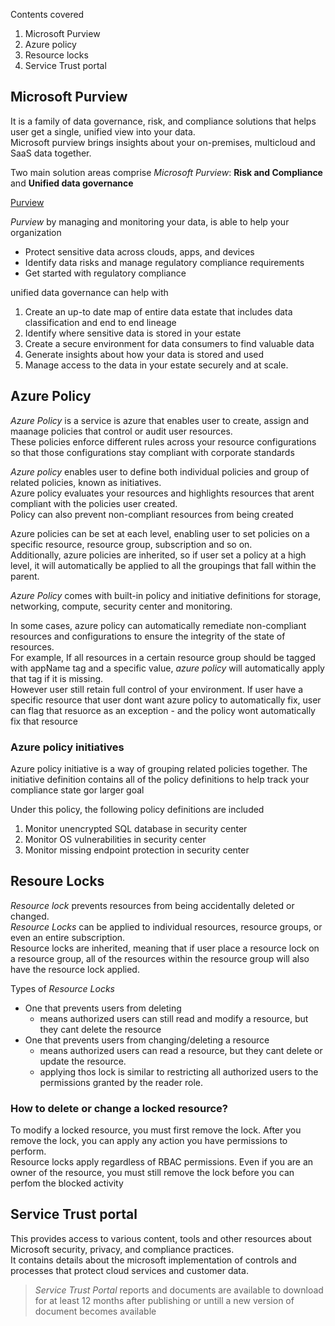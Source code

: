 Contents covered
1. Microsoft Purview
2. Azure policy
3. Resource locks
4. Service Trust portal



## Microsoft Purview
It is a family of data governance, risk, and compliance solutions that helps user get a single, unified view into your data.<br>
Microsoft purview brings insights about your on-premises, multicloud and SaaS data together.

Two main solution areas comprise _Microsoft Purview_: __Risk and Compliance__ and __Unified data governance__

[Purview](../../images/purview-solution-areas-ceb1bedf.png)

_Purview_ by managing and monitoring your data, is able to help your organization
- Protect sensitive data across clouds, apps, and devices
- Identify data risks and manage regulatory compliance requirements
- Get started with regulatory compliance


unified data governance can help with
1. Create an up-to date map of entire data estate that includes data classification and end to end lineage
2. Identify where sensitive data is stored in your estate
3. Create a secure environment for data consumers to find valuable data
4. Generate insights about how your data is stored and used
5. Manage access to the data in your estate securely and at scale.



## Azure Policy
_Azure Policy_ is a service is azure that enables user to create, assign and maanage policies that control or audit user resources.<br>
These policies enforce different rules across your resource configurations so that those configurations stay compliant with corporate standards


_Azure policy_ enables user to define both individual policies and group of related policies, known as initiatives.<br>
Azure policy evaluates your resources and highlights resources that arent compliant with the policies user created.<br>
Policy can also prevent non-compliant resources from being created

Azure policies can be set at each level, enabling user to set policies on a specific resource, resource group, subscription and so on.<br>
Additionally, azure policies are inherited, so if user set a policy at a high level, it will automatically be applied to all the groupings that fall within the parent.

_Azure Policy_ comes with built-in policy and initiative definitions for storage, networking, compute, security center and monitoring.<br>


In some cases, azure policy can automatically remediate non-compliant resources and configurations to ensure the integrity of the state of resources.<br>
For example, If all resources in a certain resource group should be tagged with appName tag and a specific value, _azure policy_ will automatically apply that tag if it is missing.<br>
However user still retain full control of your environment. If user have a specific resource that user dont want azure policy to automatically fix, user can flag that resuorce as an exception - and the policy wont automatically fix that resource

### Azure policy initiatives
Azure policy initiative is a way of grouping related policies together. The initiative definition contains all of the policy definitions to help track your compliance state gor larger goal

Under this policy, the following policy definitions are included
1. Monitor unencrypted SQL database in security center
2. Monitor OS vulnerabilities in security center
3. Monitor missing endpoint protection in security center



## Resoure Locks
_Resource lock_ prevents resources from being accidentally deleted or changed.<br>
_Resource Locks_ can be applied to individual resources, resource groups, or even an entire subscription.<br>
Resource locks are inherited, meaning that if user place a resource lock on a resource group, all of the resources within the resource group will also have the resource lock applied.


Types of _Resource Locks_
- One that prevents users from deleting 
    - means authorized users can still read and modify a resource, but they cant delete the resource
- One that prevents users from changing/deleting a resource
    - means authorized users can read a resource, but they cant delete or update the resource.
    - applying thos lock is similar to restricting all authorized users to the permissions granted by the reader role.


### How to delete or change a locked resource?
To modify a locked resource, you must first remove the lock. After you remove the lock, you can apply any action you have permissions to perform.<br>
Resource locks apply regardless of RBAC permissions. Even if you are an owner of the resource, you must still remove the lock before you can perfom the blocked activity




## Service Trust portal
This provides access to various content, tools and other resources about Microsoft security, privacy, and compliance practices.<br>
It contains details about the microsoft implementation of controls and processes that protect cloud services and customer data.

> _Service Trust Portal_ reports and documents are available to download for at least 12 months after publishing or untill a new version of document becomes available

